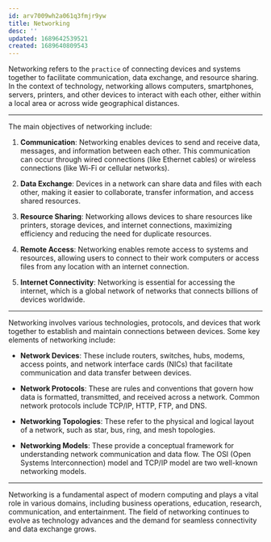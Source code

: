 ```yaml
---
id: arv7009wh2a061q3fmjr9yw
title: Networking
desc: ''
updated: 1689642539521
created: 1689640809543
---
```


Networking refers to the `practice` of connecting devices and systems together to facilitate communication, data exchange, and resource sharing. In the context of technology, networking allows computers, smartphones, servers, printers, and other devices to interact with each other, either within a local area or across wide geographical distances.

---

The main objectives of networking include:

1. **Communication**: Networking enables devices to send and receive data, messages, and information between each other. This communication can occur through wired connections (like Ethernet cables) or wireless connections (like Wi-Fi or cellular networks).

2. **Data Exchange**: Devices in a network can share data and files with each other, making it easier to collaborate, transfer information, and access shared resources.

3. **Resource Sharing**: Networking allows devices to share resources like printers, storage devices, and internet connections, maximizing efficiency and reducing the need for duplicate resources.

4. **Remote Access**: Networking enables remote access to systems and resources, allowing users to connect to their work computers or access files from any location with an internet connection.

5. **Internet Connectivity**: Networking is essential for accessing the internet, which is a global network of networks that connects billions of devices worldwide.

---

Networking involves various technologies, protocols, and devices that work together to establish and maintain connections between devices. Some key elements of networking include:

- **Network Devices**: These include routers, switches, hubs, modems, access points, and network interface cards (NICs) that facilitate communication and data transfer between devices.

- **Network Protocols**: These are rules and conventions that govern how data is formatted, transmitted, and received across a network. Common network protocols include TCP/IP, HTTP, FTP, and DNS.

- **Networking Topologies**: These refer to the physical and logical layout of a network, such as star, bus, ring, and mesh topologies.

- **Networking Models**: These provide a conceptual framework for understanding network communication and data flow. The OSI (Open Systems Interconnection) model and TCP/IP model are two well-known networking models.

---

Networking is a fundamental aspect of modern computing and plays a vital role in various domains, including business operations, education, research, communication, and entertainment. The field of networking continues to evolve as technology advances and the demand for seamless connectivity and data exchange grows.